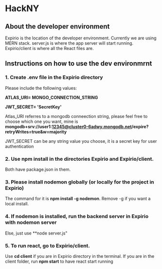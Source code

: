 # HackNY

## About the developer environment

Expirio is the location of the developer environment.
Currently we are using MERN stack.
server.js is where the app server will start running.
Expirio/client is where all the React files are.

## Instructions on how to use the dev environmrnt

### 1. Create .env file in the Expirio directory

Please include the following values:


**ATLAS_URI= MONGO_CONNECTION_STRING**

**JWT_SECRET= 'SecretKey'**

Atlas_URI referres to a mongodb conneection string, please feel free to choose which one you want,
mine is **mongodb+srv://user1:12345@cluster0-6adwy.mongodb.net/expire?retryWrites=true&w=majority**

JWT_SECRET can be any string value you choose, it is a secret key for user authentication

### 2. Use **npm install** in the directories Expirio and Expirio/client.

Both have package.json in them.

### 3. Please install nodemon globally (or locally for the project in Expirio)

The command for it is **npm install -g nodemon**. 
Remove -g if you want a local install.

### 4. If nodemon is installed, run the backend server in Expirio  with **nodemon server**

Else, just use **node server.js"

### 5. To run react, go to Expirio/client.

Use **cd client** if you are in Expirio directory in the terminal. If you are in
the client folder, run **npm start** to have react start running 
